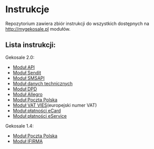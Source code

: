 Instrukcje
===

Repozytorium zawiera zbiór instrukcji do wszystkich dostępnych na http://mygekosale.pl modułów.

## Lista instrukcji:
Gekosale 2.0:
* [Moduł API](manuals/apig2.md)
* [Moduł Sendit](manuals/senditg2.md)
* [Moduł SMSAPI](manuals/smsapig2.md)
* [Moduł danych technicznych](manuals/techg2.md)
* [Moduł DPD](manuals/dpdg2.md)
* [Moduł Allegro](manuals/allegro.md)
* [Moduł Poczta Polska](manuals/pocztag2.md)
* [Moduł VAT VIES](manuals/vatviesg2.md)(europejski numer VAT)
* [Moduł płatności eCard](manuals/ecardg2.md)
* [Moduł płatności eService](manuals/eserviceg2.md)

Gekosale 1.4:
* [Moduł Poczta Polska](manuals/pocztag1.md)
* [Moduł IFIRMA](manuals/ifirmag1.md)
